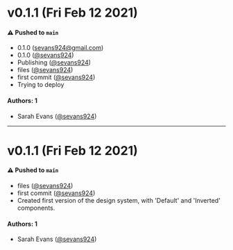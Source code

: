 # v0.1.1 (Fri Feb 12 2021)

#### ⚠️ Pushed to `main`

- 0.1.0 (sevans924@gmail.com)
- 0.1.0 ([@sevans924](https://github.com/sevans924))
- Publishing ([@sevans924](https://github.com/sevans924))
- files ([@sevans924](https://github.com/sevans924))
- first commit ([@sevans924](https://github.com/sevans924))
- Trying to deploy

#### Authors: 1

- Sarah Evans ([@sevans924](https://github.com/sevans924))


---

# v0.1.1 (Fri Feb 12 2021)

#### ⚠️ Pushed to `main`

- files ([@sevans924](https://github.com/sevans924))
- first commit ([@sevans924](https://github.com/sevans924))
- Created first version of the design system, with 'Default' and 'Inverted' components.

#### Authors: 1

- Sarah Evans ([@sevans924](https://github.com/sevans924))
